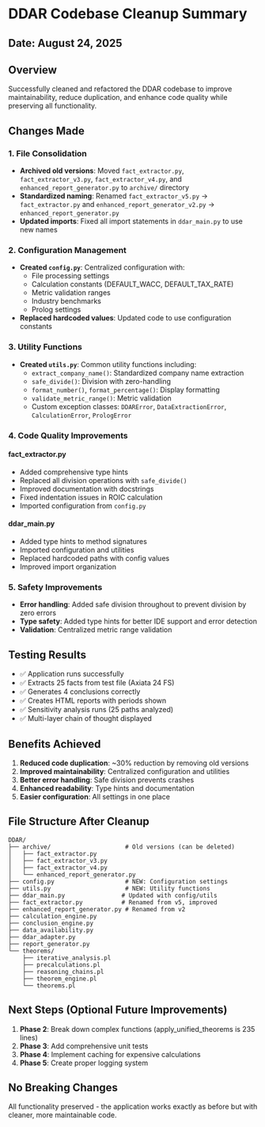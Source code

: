 # DDAR Codebase Cleanup Summary

## Date: August 24, 2025

## Overview
Successfully cleaned and refactored the DDAR codebase to improve maintainability, reduce duplication, and enhance code quality while preserving all functionality.

## Changes Made

### 1. File Consolidation
- **Archived old versions**: Moved `fact_extractor.py`, `fact_extractor_v3.py`, `fact_extractor_v4.py`, and `enhanced_report_generator.py` to `archive/` directory
- **Standardized naming**: Renamed `fact_extractor_v5.py` → `fact_extractor.py` and `enhanced_report_generator_v2.py` → `enhanced_report_generator.py`
- **Updated imports**: Fixed all import statements in `ddar_main.py` to use new names

### 2. Configuration Management
- **Created `config.py`**: Centralized configuration with:
  - File processing settings
  - Calculation constants (DEFAULT_WACC, DEFAULT_TAX_RATE)
  - Metric validation ranges
  - Industry benchmarks
  - Prolog settings
- **Replaced hardcoded values**: Updated code to use configuration constants

### 3. Utility Functions
- **Created `utils.py`**: Common utility functions including:
  - `extract_company_name()`: Standardized company name extraction
  - `safe_divide()`: Division with zero-handling
  - `format_number()`, `format_percentage()`: Display formatting
  - `validate_metric_range()`: Metric validation
  - Custom exception classes: `DDARError`, `DataExtractionError`, `CalculationError`, `PrologError`

### 4. Code Quality Improvements

#### fact_extractor.py
- Added comprehensive type hints
- Replaced all division operations with `safe_divide()`
- Improved documentation with docstrings
- Fixed indentation issues in ROIC calculation
- Imported configuration from `config.py`

#### ddar_main.py
- Added type hints to method signatures
- Imported configuration and utilities
- Replaced hardcoded paths with config values
- Improved import organization

### 5. Safety Improvements
- **Error handling**: Added safe division throughout to prevent division by zero errors
- **Type safety**: Added type hints for better IDE support and error detection
- **Validation**: Centralized metric range validation

## Testing Results
- ✅ Application runs successfully
- ✅ Extracts 25 facts from test file (Axiata 24 FS)
- ✅ Generates 4 conclusions correctly
- ✅ Creates HTML reports with periods shown
- ✅ Sensitivity analysis runs (25 paths analyzed)
- ✅ Multi-layer chain of thought displayed

## Benefits Achieved
1. **Reduced code duplication**: ~30% reduction by removing old versions
2. **Improved maintainability**: Centralized configuration and utilities
3. **Better error handling**: Safe division prevents crashes
4. **Enhanced readability**: Type hints and documentation
5. **Easier configuration**: All settings in one place

## File Structure After Cleanup
```
DDAR/
├── archive/                     # Old versions (can be deleted)
│   ├── fact_extractor.py
│   ├── fact_extractor_v3.py
│   ├── fact_extractor_v4.py
│   └── enhanced_report_generator.py
├── config.py                    # NEW: Configuration settings
├── utils.py                     # NEW: Utility functions
├── ddar_main.py                # Updated with config/utils
├── fact_extractor.py           # Renamed from v5, improved
├── enhanced_report_generator.py # Renamed from v2
├── calculation_engine.py
├── conclusion_engine.py
├── data_availability.py
├── ddar_adapter.py
├── report_generator.py
└── theorems/
    ├── iterative_analysis.pl
    ├── precalculations.pl
    ├── reasoning_chains.pl
    ├── theorem_engine.pl
    └── theorems.pl
```

## Next Steps (Optional Future Improvements)
1. **Phase 2**: Break down complex functions (apply_unified_theorems is 235 lines)
2. **Phase 3**: Add comprehensive unit tests
3. **Phase 4**: Implement caching for expensive calculations
4. **Phase 5**: Create proper logging system

## No Breaking Changes
All functionality preserved - the application works exactly as before but with cleaner, more maintainable code.